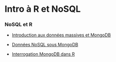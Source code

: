 # Intro à R et NoSQL


### NoSQL et R

- [Introduction aux données massives et MongoDB](slides.html)

- [Données NoSQL sous MongoDB](mongodb.html)
<!--
    - [correction](mongodb-correction.js)
-->

- [Interrogation MongoDB dans R](r-mongodb.html)
<!--
    - [correction](r-mongodb-correction.R)
-->

<!--
[TP noté](tpnote.html)
-->
